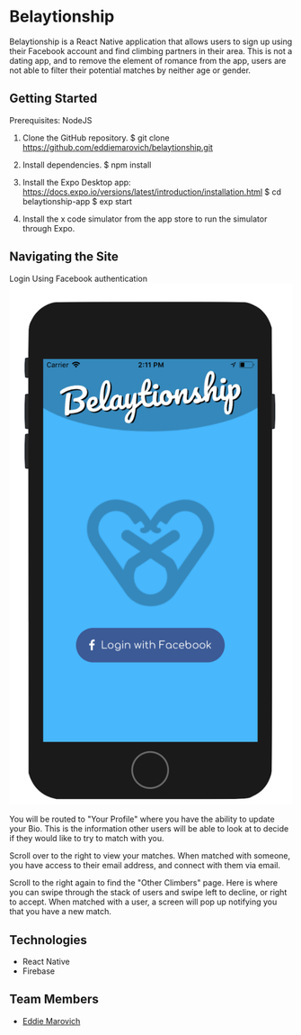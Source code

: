 # Belaytionship

Belaytionship is a React Native application that allows users to sign up using their Facebook account and find climbing partners in their area.  This is not a dating app, and to remove the element of romance from the app, users are not able to filter their potential matches by neither age or gender.  

## Getting Started

Prerequisites: NodeJS

1. Clone the GitHub repository.
$ git clone https://github.com/eddiemarovich/belaytionship.git

2. Install dependencies.
$ npm install

3. Install the Expo Desktop app: https://docs.expo.io/versions/latest/introduction/installation.html
$ cd belaytionship-app
$ exp start

4. Install the x code simulator from the app store to run the simulator through Expo.


## Navigating the Site

Login Using Facebook authentication
![Login](belaytionship-app/assets/images/screenshots/Login.png)


You will be routed to "Your Profile" where you have the ability to update your Bio.  This is the information other users will be able to look at to decide if they would like to try to match with you.

Scroll over to the right to view your matches.  When matched with someone, you have access to their email address, and connect with them via email.

Scroll to the right again to find the "Other Climbers" page.  Here is where you can swipe through the stack of users and swipe left to decline, or right to accept.  When matched with a user, a screen will pop up notifying you that you have a new match.



## Technologies

* React Native
* Firebase

## Team Members
* [Eddie Marovich](https://github.com/eddiemarovich)
